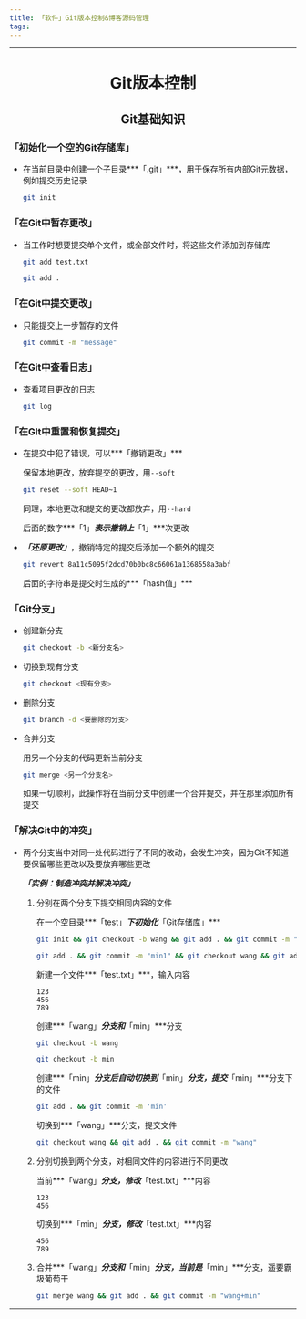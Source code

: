 ```yaml
---
title: 「软件」Git版本控制&博客源码管理
tags:
---
```


---

# <center>Git版本控制

## <center>Git基础知识

### 「初始化一个空的Git存储库」

- 在当前目录中创建一个子目录***「.git」***，用于保存所有内部Git元数据，例如提交历史记录

  ~~~bash
  git init
  ~~~

### 「在Git中暂存更改」

- 当工作时想要提交单个文件，或全部文件时，将这些文件添加到存储库

  ~~~bash
  git add test.txt
  ~~~

  ~~~bash
  git add .
  ~~~

### 「在Git中提交更改」

- 只能提交上一步暂存的文件

  ~~~bash
  git commit -m "message"
  ~~~

### 「在Git中查看日志」

- 查看项目更改的日志

  ~~~bash
  git log
  ~~~

### 「在GIt中重置和恢复提交」

- 在提交中犯了错误，可以***「撤销更改」***

  保留本地更改，放弃提交的更改，用`--soft`

  ~~~bash
  git reset --soft HEAD~1
  ~~~

  同理，本地更改和提交的更改都放弃，用`--hard`

  后面的数字***「1」***表示撤销上***「1」***次更改

- ***「还原更改」***，撤销特定的提交后添加一个额外的提交

  ~~~bash
  git revert 8a11c5095f2dcd70b0bc8c66061a1368558a3abf
  ~~~

  后面的字符串是提交时生成的***「hash值」***

### 「Git分支」

- 创建新分支

  ~~~bash
  git checkout -b <新分支名>
  ~~~

- 切换到现有分支

  ~~~bash
  git checkout <现有分支>
  ~~~

- 删除分支

  ~~~bash
  git branch -d <要删除的分支>
  ~~~

- 合并分支

  用另一个分支的代码更新当前分支

  ~~~bash
  git merge <另一个分支名>
  ~~~

  如果一切顺利，此操作将在当前分支中创建一个合并提交，并在那里添加所有提交

### 「解决Git中的冲突」

- 两个分支当中对同一处代码进行了不同的改动，会发生冲突，因为Git不知道要保留哪些更改以及要放弃哪些更改

  ***「实例：制造冲突并解决冲突」***

  1. 分别在两个分支下提交相同内容的文件
  
     在一个空目录***「test」***下初始化***「Git存储库」***
  
     ~~~bash
     git init && git checkout -b wang && git add . && git commit -m "wang" && git checkout -b min && git add . && git commit -m "min" 
     ~~~

     ~~~bash
     git add . && git commit -m "min1" && git checkout wang && git add . && git commit -m "wang1" && git merge min
     ~~~
  
     
  
     新建一个文件***「test.txt」***，输入内容
  
     ~~~
     123
     456
     789
     ~~~
  
     创建***「wang」***分支和***「min」***分支
  
     ~~~bash
     git checkout -b wang
     ~~~
  
     ~~~bash
     git checkout -b min
     ~~~
  
     创建***「min」***分支后自动切换到***「min」***分支，提交***「min」***分支下的文件
  
     ~~~bash
     git add . && git commit -m 'min'
     ~~~
  
     切换到***「wang」***分支，提交文件
  
     ~~~bash
     git checkout wang && git add . && git commit -m "wang"
     ~~~
  
  2. 分别切换到两个分支，对相同文件的内容进行不同更改
  
     当前***「wang」***分支，修改***「test.txt」***内容
  
     ~~~
     123
     456
     ~~~
  
     切换到***「min」***分支，修改***「test.txt」***内容
  
     ~~~
     456
     789
     ~~~
  
  3. 合并***「wang」***分支和***「min」***分支，当前是***「min」***分支，遥要霸圾葡萄干
  
     ~~~bash
     git merge wang && git add . && git commit -m "wang+min"
     ~~~
  
     


---
